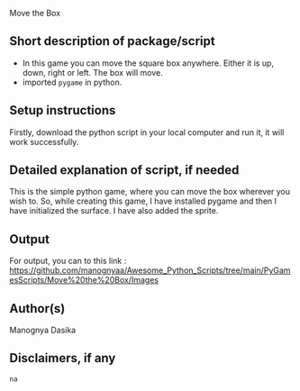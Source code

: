 Move the Box
## Short description of package/script
- In this game you can move the square box anywhere. Either it is up, down, right or left. The box will move. 
- imported `pygame` in python.

## Setup instructions
Firstly, download the python script in your local computer and run it, it will work successfully.

## Detailed explanation of script, if needed

This is the simple python game, where you can move the box wherever you wish to. So, while creating this game, I have installed pygame and then I have initialized the surface.
I have also added the sprite.  

## Output

For output, you can to this link : https://github.com/manognyaa/Awesome_Python_Scripts/tree/main/PyGamesScripts/Move%20the%20Box/Images

## Author(s)

Manognya Dasika

## Disclaimers, if any
`na`
